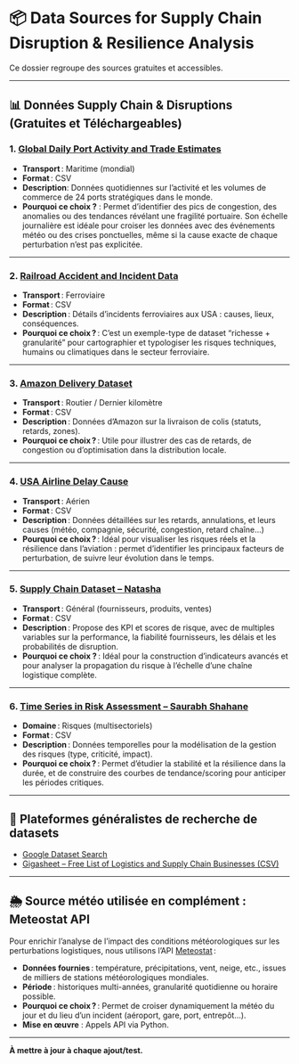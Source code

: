 # 📦 Data Sources for Supply Chain Disruption & Resilience Analysis

Ce dossier regroupe des sources gratuites et accessibles.

---

## 📊 Données Supply Chain & Disruptions (Gratuites et Téléchargeables)

### 1. [Global Daily Port Activity and Trade Estimates](https://www.kaggle.com/datasets/arunvithyasegar/daily-port-activity-data-and-trade-estimates)
- **Transport** : Maritime (mondial)
- **Format** : CSV
- **Description**: Données quotidiennes sur l’activité et les volumes de commerce de 24 ports stratégiques dans le monde.
- **Pourquoi ce choix ?** : Permet d’identifier des pics de congestion, des anomalies ou des tendances révélant une fragilité portuaire. Son échelle journalière est idéale pour croiser les données avec des événements météo ou des crises ponctuelles, même si la cause exacte de chaque perturbation n’est pas explicitée.

---

### 2. [Railroad Accident and Incident Data](https://www.kaggle.com/datasets/chrico03/railroad-accident-and-incident-data)
- **Transport** : Ferroviaire
- **Format** : CSV
- **Description** : Détails d’incidents ferroviaires aux USA : causes, lieux, conséquences.
- **Pourquoi ce choix ?** : C’est un exemple-type de dataset “richesse + granularité” pour cartographier et typologiser les risques techniques, humains ou climatiques dans le secteur ferroviaire.

---

### 3. [Amazon Delivery Dataset](https://www.kaggle.com/datasets/sujalsuthar/amazon-delivery-dataset)
- **Transport** : Routier / Dernier kilomètre
- **Format** : CSV
- **Description** : Données d’Amazon sur la livraison de colis (statuts, retards, zones).
- **Pourquoi ce choix ?** : Utile pour illustrer des cas de retards, de congestion ou d’optimisation dans la distribution locale.

---

### 4. [USA Airline Delay Cause](https://www.kaggle.com/datasets/ryanjt/airline-delay-cause)
- **Transport** : Aérien
- **Format** : CSV
- **Description** : Données détaillées sur les retards, annulations, et leurs causes (météo, compagnie, sécurité, congestion, retard chaîne…)
- **Pourquoi ce choix ?** : Idéal pour visualiser les risques réels et la résilience dans l’aviation : permet d’identifier les principaux facteurs de perturbation, de suivre leur évolution dans le temps.

---

### 5. [Supply Chain Dataset – Natasha](https://www.kaggle.com/datasets/natasha0786/supply-chain-dataset/data)
- **Transport** : Général (fournisseurs, produits, ventes)
- **Format** : CSV
- **Description** : Propose des KPI et scores de risque, avec de multiples variables sur la performance, la fiabilité fournisseurs, les délais et les probabilités de disruption.
- **Pourquoi ce choix ?** :  Idéal pour la construction d’indicateurs avancés et pour analyser la propagation du risque à l’échelle d’une chaîne logistique complète.

---

### 6. [Time Series in Risk Assessment – Saurabh Shahane](https://www.kaggle.com/datasets/saurabhshahane/time-series-in-risk-assessment/data)
- **Domaine** : Risques (multisectoriels)
- **Format** : CSV
- **Description** : Données temporelles pour la modélisation de la gestion des risques (type, criticité, impact).
- **Pourquoi ce choix ?** : Permet d’étudier la stabilité et la résilience dans la durée, et de construire des courbes de tendance/scoring pour anticiper les périodes critiques.

---

## 🔎 Plateformes généralistes de recherche de datasets
- [Google Dataset Search](https://datasetsearch.research.google.com/)
- [Gigasheet – Free List of Logistics and Supply Chain Businesses (CSV)](https://www.gigasheet.com/sample-data/free-list-of-logistics-and-supply-chain-businessescsv)

---
## 🌦️ Source météo utilisée en complément : Meteostat API

Pour enrichir l’analyse de l’impact des conditions météorologiques sur les perturbations logistiques, nous utilisons l’API [Meteostat](https://meteostat.net/en/) :

- **Données fournies** : température, précipitations, vent, neige, etc., issues de milliers de stations météorologiques mondiales.
- **Période** : historiques multi-années, granularité quotidienne ou horaire possible.
- **Pourquoi ce choix ?** : Permet de croiser dynamiquement la météo du jour et du lieu d’un incident (aéroport, gare, port, entrepôt…).
- **Mise en œuvre** : Appels API via Python.

---
**À mettre à jour à chaque ajout/test.**  

